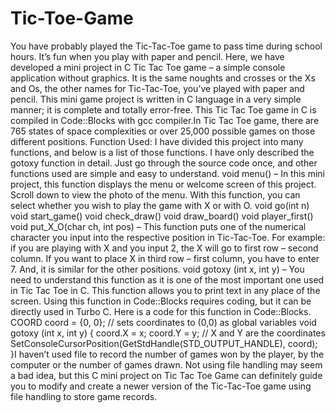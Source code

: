 # Tic-Toe-Game
You have probably played the Tic-Tac-Toe game to pass time during school hours. It’s fun when you play with paper and pencil. Here, we have developed a mini project in C Tic Tac Toe game – a simple console application without graphics.  It is the same noughts and crosses or the Xs and Os, the other names for Tic-Tac-Toe, you’ve played with paper and pencil. This mini game project is written in C language in a very simple manner; it is complete and totally error-free.  This Tic Tac Toe game in C is compiled in Code::Blocks with gcc compiler.In Tic Tac Toe game, there are 765 states of space complexities or over 25,000 possible games on those different positions.  Function Used:  I have divided this project into many functions, and below is a list of those functions. I have only described the gotoxy function in detail. Just go through the source code once, and other functions used are simple and easy to understand.  void menu() – In this mini project, this function displays the menu or welcome screen of this project. Scroll down to view the photo of the menu. With this function, you can select whether you wish to play the game with X or with O.  void go(int n) void start_game() void check_draw() void draw_board() void player_first()  void put_X_O(char ch, int pos) – This function puts one of the numerical character you input into the respective position in Tic-Tac-Toe. For example: if you are playing with X and you input 2, the X will go to first row – second column. If you want to place X in third row – first column, you have to enter 7. And, it is similar for the other positions.  void gotoxy (int x, int y) – You need to understand this function as it is one of the most important one used in Tic Tac Toe in C. This function allows you to print text in any place of the screen. Using this function in Code::Blocks requires coding, but it can be directly used in Turbo C. Here is a code for this function in Code::Blocks.  COORD coord = {0, 0};  // sets coordinates to (0,0) as global variables void gotoxy (int x, int y) {         coord.X = x; coord.Y = y; // X and Y are the coordinates         SetConsoleCursorPosition(GetStdHandle(STD_OUTPUT_HANDLE), coord); }I haven’t used file to record the number of games won by the player, by the computer or the number of games drawn. Not using file handling may seem a bad idea, but this C mini project on Tic Tac Toe Game can definitely guide you to modify and create a newer version of the Tic-Tac-Toe game using file handling to store game records.
